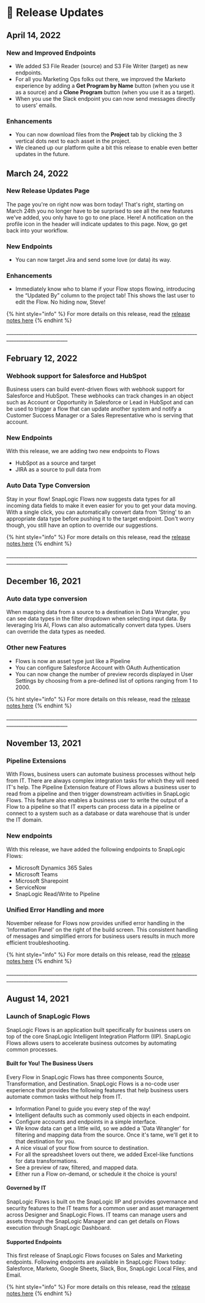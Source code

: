 # 👀 Release Updates

## April 14, 2022

### New and Improved Endpoints <a href="#new-features.1" id="new-features.1"></a>

* We added S3 File Reader (source) and S3 File Writer (target) as new endpoints.
* For all you Marketing Ops folks out there, we improved the Marketo experience by adding a **Get Program by Name** button (when you use it as a source) and a **Clone Program** button (when you use it as a target).
* When you use the Slack endpoint you can now send messages directly to users’ emails.

### Enhancements <a href="#enhancements.3" id="enhancements.3"></a>

* You can now download files from the **Project** tab by clicking the 3 vertical dots next to each asset in the project.
* We cleaned up our platform quite a bit this release to enable even better updates in the future.

## March 24, 2022

### New Release Updates Page

The page you're on right now was born today! That's right, starting on March 24th you no longer have to be surprised to see all the new features we've added, you only have to go to one place. Here! A notification on the profile icon in the header will indicate updates to this page.  Now, go get back into your workflow.&#x20;

### New Endpoints

* You can now target Jira and send some love (or data) its way.

### Enhancements

* Immediately know who to blame if your Flow stops flowing, introducing the “Updated By” column to the project tab! This shows the last user to edit the Flow. No hiding now, Steve!

{% hint style="info" %}
For more details on this release, read the [release notes here](https://docs-snaplogic.atlassian.net/wiki/spaces/SD/pages/2493054977/March+2022+Release+Notes)
{% endhint %}

\_\_\_\_\_\_\_\_\_\_\_\_\_\_\_\_\_\_\_\_\_\_\_\_\_\_\_\_\_\_\_\_\_\_\_\_\_\_\_\_\_\_\_\_\_\_\_\_\_\_\_\_\_\_\_\_\_\_\_\_\_\_\_\_\_\_\_\_\_\_\_\_\_\_\_\_\_\_\_\_\_\_\_\_\_\_\_\_\_\_\_\_\_\_\_\_\_\_\_\_\_\_\_

## February 12, 2022

### Webhook support for Salesforce and HubSpot

Business users can build event-driven flows with webhook support for Salesforce and HubSpot. These webhooks can track changes in an object such as Account or Opportunity in Salesforce or Lead in HubSpot and can be used to trigger a flow that can update another system and notify a Customer Success Manager or a Sales Representative who is serving that account.

### New Endpoints

With this release, we are adding two new endpoints to Flows

* HubSpot as a source and target
* JIRA as a source to pull data from

### Auto Data Type Conversion

Stay in your flow! SnapLogic Flows now suggests data types for all incoming data fields to make it even easier for you to get your data moving. With a single click, you can automatically convert data from 'String' to an appropriate data type before pushing it to the target endpoint. Don't worry though, you still have an option to override our suggestions.



{% hint style="info" %}
For more details on this release, read the [release notes here](https://docs-snaplogic.atlassian.net/wiki/spaces/SD/pages/2463662653/February+2022+4.28+Release+Notes)
{% endhint %}

\_\_\_\_\_\_\_\_\_\_\_\_\_\_\_\_\_\_\_\_\_\_\_\_\_\_\_\_\_\_\_\_\_\_\_\_\_\_\_\_\_\_\_\_\_\_\_\_\_\_\_\_\_\_\_\_\_\_\_\_\_\_\_\_\_\_\_\_\_\_\_\_\_\_\_\_\_\_\_\_\_\_\_\_\_\_\_\_\_\_\_\_\_\_\_\_\_\_\_\_\_\_\_



## December 16, 2021

### Auto data type conversion

When mapping data from a source to a destination in Data Wrangler, you can see data types in the filter dropdown when selecting input data. By leveraging Iris AI, Flows can also automatically convert data types. Users can override the data types as needed.

### Other new Features

* Flows is now an asset type just like a Pipeline
* You can configure Salesforce Account with OAuth Authentication
* You can now change the number of preview records displayed in User Settings by choosing from a pre-defined list of options ranging from 1 to 2000.

{% hint style="info" %}
For more details on this release, read the [release notes here](https://docs-snaplogic.atlassian.net/wiki/spaces/SD/pages/2433744901/December+2021+Release+Notes)
{% endhint %}

\_\_\_\_\_\_\_\_\_\_\_\_\_\_\_\_\_\_\_\_\_\_\_\_\_\_\_\_\_\_\_\_\_\_\_\_\_\_\_\_\_\_\_\_\_\_\_\_\_\_\_\_\_\_\_\_\_\_\_\_\_\_\_\_\_\_\_\_\_\_\_\_\_\_\_\_\_\_\_\_\_\_\_\_\_\_\_\_\_\_\_\_\_\_\_\_\_\_\_\_\_\_\_

## November 13, 2021

### Pipeline Extensions

With Flows, business users can automate business processes without help from IT. There are always complex integration tasks for which they will need IT's help. The Pipeline Extension feature of Flows allows a business user to read from a pipeline and then trigger downstream activities in SnapLogic Flows. This feature also enables a business user to write the output of a Flow to a pipeline so that IT experts can process data in a pipeline or connect to a system such as a database or data warehouse that is under the IT domain.

### New endpoints

With this release, we have added the following endpoints to SnapLogic Flows:&#x20;

* Microsoft Dynamics 365 Sales
* Microsoft Teams
* Microsoft Sharepoint
* ServiceNow
* SnapLogic Read/Write to Pipeline

### Unified Error Handling and more

November release for Flows now provides unified error handling in the 'Information Panel' on the right of the build screen. This consistent handling of messages and simplified errors for business users results in much more efficient troubleshooting. &#x20;

{% hint style="info" %}
For more details on this release, read the [release notes here](https://docs-snaplogic.atlassian.net/wiki/spaces/SD/pages/2413298470/November+2021+4.27+Release+Notes)
{% endhint %}

\_\_\_\_\_\_\_\_\_\_\_\_\_\_\_\_\_\_\_\_\_\_\_\_\_\_\_\_\_\_\_\_\_\_\_\_\_\_\_\_\_\_\_\_\_\_\_\_\_\_\_\_\_\_\_\_\_\_\_\_\_\_\_\_\_\_\_\_\_\_\_\_\_\_\_\_\_\_\_\_\_\_\_\_\_\_\_\_\_\_\_\_\_\_\_\_\_\_\_\_\_\_\_

## August 14, 2021

### Launch of SnapLogic Flows

SnapLogic Flows is an application built specifically for business users on top of the core SnapLogic Intelligent Integration Platform (IIP). SnapLogic Flows allows users to accelerate business outcomes by automating common processes.&#x20;

#### Built for You! The Business Users

Every Flow in SnapLogic Flows has three components Source, Transformation, and Destination. SnapLogic Flows is a no-code user experience that provides the following features that help business users automate common tasks without help from IT.

* Information Panel to guide you every step of the way!
* Intelligent defaults such as commonly used objects in each endpoint.
* Configure accounts and endpoints in a simple interface.
* We know data can get a little wild, so we added a 'Data Wrangler' for filtering and mapping data from the source. Once it's tame, we'll get it to that destination for you.
* A nice visual of your flow from source to destination.
* For all the spreadsheet lovers out there, we added Excel-like functions for data transformations.
* See a preview of raw, filtered, and mapped data.
* Either run a Flow on-demand, or schedule it the choice is yours!

#### Governed by IT

SnapLogic Flows is built on the SnapLogic IIP and provides governance and security features to the IT teams for a common user and asset management across Designer and SnapLogic Flows. IT teams can manage users and assets through the SnapLogic Manager and can get details on Flows execution through SnapLogic Dashboard.

#### Supported Endpoints

This first release of SnapLogic Flows focuses on Sales and Marketing endpoints. Following endpoints are available in SnapLogic Flows today: Salesforce, Marketo, Google Sheets, Slack, Box, SnapLogic Local Files, and Email.

{% hint style="info" %}
For more details on this release, read the [release notes here](https://docs-snaplogic.atlassian.net/wiki/spaces/SD/pages/2289532940/August+2021+4.26+Release+Notes)
{% endhint %}
